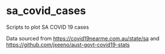 # sa_covid_cases

Scripts to plot SA COVID 19 cases 

Data sourced from https://covid19nearme.com.au/state/sa and https://github.com/jxeeno/aust-govt-covid19-stats  



